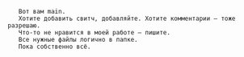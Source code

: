        Вот вам main.
       Хотите добавить свитч, добавляйте. Хотите комментарии – тоже разрешаю.
       Что-то не нравится в моей работе – пишите.
       Все нужные файлы логично в папке.
       Пока собственно всё.
